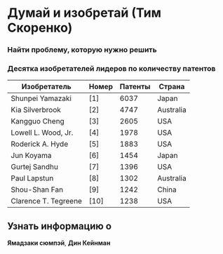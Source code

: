 # Думай и изобретай (Тим Скоренко)

### Найти проблему, которую нужно решить

### Десятка изобретателей лидеров по количеству патентов

|Изобретатель|Номер|Патенты|Страна|
|---|---|---|---|
|Shunpei Yamazaki| 	[1] 	|6037| 	 Japan| 
|Kia Silverbrook| 	[2]| 	4747| 	 Australia|
|Kangguo Cheng| 	[3]| 	2605| 	 USA| 
|Lowell L. Wood, Jr.| 	[4] 	|1978| 	 USA |
|Roderick A. Hyde |	[5] |	1883 |	 USA| 
|Jun Koyama| 	[6] 	|1454| 	 Japan|
|Gurtej Sandhu| 	[7]| 	1396| 	 USA |
|Paul Lapstun| 	[8]| 	1302| 	 Australia|
|Shou-Shan Fan| 	[9]| 	1242| 	 China|
|Clarence T. Tegreene| 	[10]| 	1238| 	 USA|















## Узнать информацию о
**Ямадзаки сюмпэй**, **Дин Кейнман**